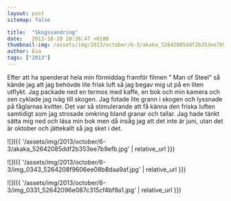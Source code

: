 ```yaml
---
layout: post
sitemap: false

title:  "Skogsvandring"
date:   2013-10-20 20:36:47 +0100
thumbnail-img: /assets/img/2013/october/6-3/akaka_52642085ddf2b353ee7b9efb.jpg
author: Eva
tags: ["2013"]
---
```


Efter att ha spenderat hela min förmiddag framför filmen " Man of Steel" så kände jag att jag behövde lite frisk luft så jag begav mig ut på en liten utflykt. Jag packade ned en termos med kaffe, en bok och min kamera och sen cyklade jag iväg till skogen. Jag fotade lite grann i skogen och lyssnade på fåglarnas kvitter. Det var så stimulerande att få känna den friska luften samtidigt som jag strosade omkring bland granar och tallar. Jag hade tänkt sätta mig ned och läsa min bok men då insåg jag att det inte är juni, utan det är oktober och jättekallt så jag sket i det.

![]({{ '/assets/img/2013/october/6-3/akaka_52642085ddf2b353ee7b9efb.jpg'  | relative_url }})

![]({{ '/assets/img/2013/october/6-3/img_0343_5264208f9606ee08b8daa9af.jpg'  | relative_url }})

![]({{ '/assets/img/2013/october/6-3/img_0331_52642096e087c315cf4bf9a1.jpg'  | relative_url }})

